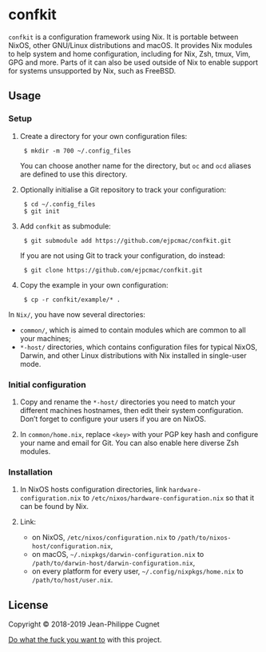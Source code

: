 # confkit

`confkit` is a configuration framework using Nix. It is portable between NixOS,
other GNU/Linux distributions and macOS. It provides Nix modules to help system
and home configuration, including for Nix, Zsh, tmux, Vim, GPG and more. Parts
of it can also be used outside of Nix to enable support for systems unsupported
by Nix, such as FreeBSD.

## Usage

### Setup

1. Create a directory for your own configuration files:

        $ mkdir -m 700 ~/.config_files

    You can choose another name for the directory, but `oc` and `ocd` aliases
    are defined to use this directory.

2. Optionally initialise a Git repository to track your configuration:

        $ cd ~/.config_files
        $ git init

3. Add `confkit` as submodule:

        $ git submodule add https://github.com/ejpcmac/confkit.git

    If you are not using Git to track your configuration, do instead:

        $ git clone https://github.com/ejpcmac/confkit.git

4. Copy the example in your own configuration:

        $ cp -r confkit/example/* .

In `Nix/`, you have now several directories:

* `common/`, which is aimed to contain modules which are common to all your
    machines;
* `*-host/` directories, which contains configuration files for typical NixOS,
    Darwin, and other Linux distributions with Nix installed in single-user
    mode.

### Initial configuration

1. Copy and rename the `*-host/` directories you need to match your different
    machines hostnames, then edit their system configuration. Don’t forget to
    configure your users if you are on NixOS.

2. In `common/home.nix`, replace `<key>` with your PGP key hash and configure
    your name and email for Git. You can also enable here diverse Zsh modules.

### Installation

1. In NixOS hosts configuration directories, link `hardware-configuration.nix`
    to `/etc/nixos/hardware-configuration.nix` so that it can be found by Nix.

2. Link:
    * on NixOS, `/etc/nixos/configuration.nix` to
        `/path/to/nixos-host/configuration.nix`,
    * on macOS, `~/.nixpkgs/darwin-configuration.nix` to
        `/path/to/darwin-host/darwin-configuration.nix`,
    * on every platform for every user, `~/.config/nixpkgs/home.nix` to
        `/path/to/host/user.nix`.

## License

Copyright © 2018-2019 Jean-Philippe Cugnet

[Do what the fuck you want to](LICENSE) with this project.
